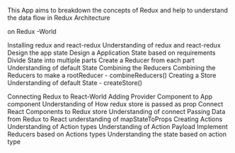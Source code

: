 This App aims to breakdown the concepts of Redux and help to understand the data flow in Redux Architecture

on Redux -World

Installing redux and react-redux
  Understanding of redux and react-redux
Design the app state
  Design a Application State based on requirements
  Divide State into multiple parts
Create a Reducer from each part
  Understanding of default State
Combining the Reducers
    Combining the Reducers to make a rootReducer - combineReducers()
Creating a Store
  Understanding of default State - createStore()

Connecting Redux to React-World
Adding Provider Component to App component
  Understanding of How redux store is passed as prop
Connect React Components to Redux store
    Understanding of connect
Passing Data from Redux to React
    understanding of mapStateToProps
Creating Actions
  Understanding of Action types
  Understanding of Action Payload
Implement Reducers based on Actions types
  Understanding the state based on action type
